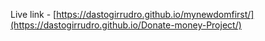 Live link - [https://dastogirrudro.github.io/mynewdomfirst/](https://dastogirrudro.github.io/Donate-money-Project/)
